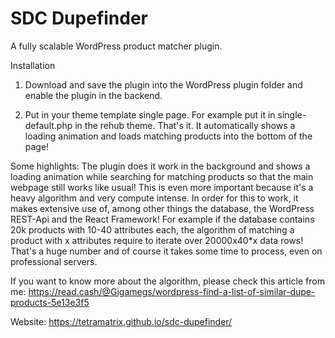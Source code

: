 # SDC Dupefinder
A fully scalable WordPress product matcher plugin.

Installation
1. Download and save the plugin into the WordPress plugin folder and enable the plugin in the backend.

2. Put <?php echo do_shortcode('[sdc_dupefinder posts_per_page=6 title="Searched 24,144 products for a match. Possible dupes found..."]')?> in your theme template single page.
For example put it in single-default.php in the rehub theme. That's it. It automatically shows a loading animation and loads matching products into the bottom of the page!

Some highlights:
The plugin does it work in the background and shows a loading animation while searching for matching products so that the main webpage still works like usual! This is even more important because it's a heavy algorithm and very compute intense. In order for this to work, it makes extensive use of, among other things the database, the WordPress REST-Api and the React Framework! For example if the database contains 20k products with 10-40 attributes each, the algorithm of matching a product with x attributes require to iterate over 20000x40*x data rows! That's a huge number and of course it takes some time to process, even on professional servers.

If you want to know more about the algorithm, please check this article from me: https://read.cash/@Gigamegs/wordpress-find-a-list-of-similar-dupe-products-5e13e3f5

Website: https://tetramatrix.github.io/sdc-dupefinder/
